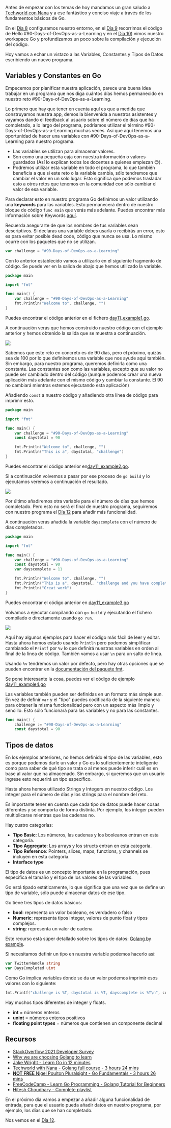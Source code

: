 Antes de empezar con los temas de hoy mandamos un gran saludo a [Techworld con Nana](https://www.youtube.com/watch?v=yyUHQIec83I) y a ese fantástico y conciso viaje a través de los fundamentos básicos de Go.

En el [Día 8](day08.md) configuramos nuestro entorno, en el [Día 9](day09.md) recorrimos el código de Hello #90-Days-of-DevOps-as-a-Learning y en el [Día 10](day10.md)) vimos nuestro workspace Go y profundizamos un poco sobre la compilación y ejecución del código.

Hoy vamos a echar un vistazo a las Variables, Constantes y Tipos de Datos escribiendo un nuevo programa.

## Variables y Constantes en Go

Empecemos por planificar nuestra aplicación, parece una buena idea trabajar en un programa que nos diga cuántos días hemos permanecido en nuestro reto #90-Days-of-DevOps-as-a-Learning.

Lo primero que hay que tener en cuenta aquí es que a medida que construyamos nuestra app, demos la bienvenida a nuestros asistentes y vayamos dando el feedback al usuario sobre el número de días que ha completado, a lo largo del programa, podríamos utilizar el término #90-Days-of-DevOps-as-a-Learning muchas veces. Así que aquí tenemos una oportunidad de hacer una variables con #90-Days-of-DevOps-as-a-Learning para nuestro programa.

- Las variables se utilizan para almacenar valores.
- Son como una pequeña caja con nuestra información o valores guardados (Así lo explican todos los docentes a quienes empiezan 😊).
- Podremos utilizar esta variable en todo el programa, lo que también beneficia a que si este reto o la variable cambia, sólo tendremos que cambiar el valor en un solo lugar. Esto significa que podemos trasladar esto a otros retos que tenemos en la comunidad con sólo cambiar el valor de esa variable. 

Para declarar esto en nuestro programa Go definimos un valor utilizando una **keywords** para las variables. Esto permanecerá dentro de nuestro bloque de código `func main` que verás más adelante. Puedes encontrar más información sobre Keywords [aquí](https://go.dev/ref/spec#Keywords).

Recuerda asegurarte de que los nombres de tus variables sean descriptivos. Si declaras una variable debes usarla o recibirás un error, esto es para evitar posible dead code, código que nunca se usa. Lo mismo ocurre con los paquetes que no se utilizan.

```go
var challenge = "#90-Days-of-DevOps-as-a-Learning"
```

Con lo anterior establecido vamos a utilizarlo en el siguiente fragmento de código. Se puede ver en la salida de abajo que hemos utilizado la variable.

```go
package main

import "fmt"

func main() {
    var challenge = "#90-Days-of-DevOps-as-a-Learning"
    fmt.Println("Welcome to", challenge, "")
}
```

Puedes encontrar el código anterior en el fichero [day11_example1.go](Go/day11_example1.go).

A continuación verás que hemos construido nuestro código con el ejemplo anterior y hemos obtenido la salida que se muestra a continuación.

![](Images/Day11_Go1.png)

Sabemos que este reto en concreto es de 90 días, pero el próximo, quizás sea de 100 por lo que definiremos una variable que nos ayude aquí también. Sin embargo, para nuestro programa, queremos definirla como una constante. Las constantes son como las variables, excepto que su valor no puede ser cambiado dentro del código (aunque podemos crear una nueva aplicación más adelante con el mismo código y cambiar la constante. El 90 no cambiará mientras estemos ejecutando esta aplicación)

Añadiendo `const` a nuestro código y añadiendo otra línea de código para imprimir esto.

```go
package main

import "fmt"

func main() {
    var challenge = "#90-Days-of-DevOps-as-a-Learning"
    const daystotal = 90

    fmt.Println("Welcome to", challenge, "")
    fmt.Println("This is a", daystotal, "challenge")
}
```

Puedes encontrar el código anterior en[day11_example2.go](Go/day11_example2.go).

Si a continuación volvemos a pasar por ese proceso de `go build` y lo ejecutamos veremos a continuación el resultado.

![](Images/Day11_Go2.png)

Por último añadiremos otra variable para el número de días que hemos completado. Pero esto no será el final de nuestro programa, seguiremos con nuestro programa el [Día 12](day12.md) para añadir más funcionalidad. 

A continuación verás añadida la variable `dayscomplete` con el número de días completados.

```go
package main

import "fmt"

func main() {
    var challenge = "#90-Days-of-DevOps-as-a-Learning"
    const daystotal = 90
    var dayscomplete = 11

    fmt.Println("Welcome to", challenge, "")
    fmt.Println("This is a", daystotal, "challenge and you have completed", dayscomplete, "days")
    fmt.Println("Great work")
}
```

Puedes encontrar el código anterior en [day11_example3.go](Go/day11_example3.go)

Volvamos a ejecutar compilando con `go build` y ejecutando el fichero compilado o directamente usando `go run`.

![](Images/Day11_Go3.png)

Aquí hay algunos ejemplos para hacer el código más fácil de leer y editar. Hasta ahora hemos estado usando `Println` pero podemos simplificar cambiando el `Printf` por `%v` lo que definirá nuestras variables en orden al final de la línea de código. También vamos a usar `\n` para un salto de línea.

Usando `%v` tendremos un valor por defecto, pero hay otras opciones que se pueden encontrar en la [documentación del paquete fmt](https://pkg.go.dev/fmt). 

Se pone interesante la cosa, puedes ver el código de ejemplo [day11_example4.go](Go/day11_example4.go)

Las variables también pueden ser definidas en un formato más simple aun. En vez de definir `var` y el "tipo" puedes codificarla de la siguiente manera para obtener la misma funcionalidad pero con un aspecto más limpio y sencillo. Esto sólo funcionará para las variables y no para las constantes.

```go
func main() {
    challenge := "#90-Days-of-DevOps-as-a-Learning"
    const daystotal = 90
```

## Tipos de datos

En los ejemplos anteriores, no hemos definido el tipo de las variables, esto es porque podemos darle un valor y Go es lo suficientemente inteligente como para saber de qué tipo se trata o al menos puede inferir cuál es en base al valor que ha almacenado. Sin embargo, si queremos que un usuario ingrese esto requerirá un tipo específico.

Hasta ahora hemos utilizado Strings y Integers en nuestro código. Los integer para el número de días y los strings para el nombre del reto.

Es importante tener en cuenta que cada tipo de datos puede hacer cosas diferentes y se comporta de forma distinta. Por ejemplo, los integer pueden multiplicarse mientras que las cadenas no.

Hay cuatro categorías:

- **Tipo Basic**:  Los números, las cadenas y los booleanos entran en esta categoría.
- **Tipo Aggregate**: Los arrays y los structs entran en esta categoría.
- **Tipo Reference**: Pointers, slices, maps, functions, y channels se incluyen en esta categoría.
- **Interface type**

El tipo de datos es un concepto importante en la programación, pues especifica el tamaño y el tipo de los valores de las variables.

Go está tipado estáticamente, lo que significa que una vez que se define un tipo de variable, sólo puede almacenar datos de ese tipo.

Go tiene tres tipos de datos básicos:

- **bool**:  representa un valor booleano, es verdadero o falso
- **Numeric**: representa tipos integer, valores de punto float y tipos complejos.
- **string**: representa un valor de cadena

Este recurso está súper detallado sobre los tipos de datos: [Golang by example](https://golangbyexample.com/all-data-types-in-golang-with-examples/).

Si necesitamos definir un tipo en nuestra variable podemos hacerlo así:

```go
var TwitterHandle string
var DaysCompleted uint
```

Como Go implica variables donde se da un valor podemos imprimir esos valores con lo siguiente:

```go
fmt.Printf("challenge is %T, daystotal is %T, dayscomplete is %T\n", conference, daystotal, dayscomplete)
```

Hay muchos tipos diferentes de integer y floats.

- **int** =  números enteros
- **unint** = números enteros positivos
- **floating point types** = números que contienen un componente decimal

## Recursos

- [StackOverflow 2021 Developer Survey](https://insights.stackoverflow.com/survey/2021)
- [Why we are choosing Golang to learn](https://www.youtube.com/watch?v=7pLqIIAqZD4&t=9s)
- [Jake Wright - Learn Go in 12 minutes](https://www.youtube.com/watch?v=C8LgvuEBraI&t=312s)
- [Techworld with Nana - Golang full course - 3 hours 24 mins](https://www.youtube.com/watch?v=yyUHQIec83I)
- [**NOT FREE** Nigel Poulton Pluralsight - Go Fundamentals - 3 hours 26 mins](https://www.pluralsight.com/courses/go-fundamentals)
- [FreeCodeCamp - Learn Go Programming - Golang Tutorial for Beginners](https://www.youtube.com/watch?v=YS4e4q9oBaU&t=1025s)
- [Hitesh Choudhary - Complete playlist](https://www.youtube.com/playlist?list=PLRAV69dS1uWSR89FRQGZ6q9BR2b44Tr9N)

En el próximo día vamos a empezar a añadir alguna funcionalidad de entrada, para que el usuario pueda añadir datos en nuestro programa, por ejemplo, los días que se han completado.

Nos vemos en el [Día 12](day12.md).
